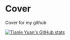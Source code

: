 # Cover
Cover for my github

[![Tianle Yuan's GitHub stats](https://github-readme-stats.vercel.app/api?username=yuantianle&show_icons=true&theme=radical)](http://yuantianle.com)
